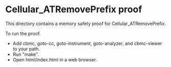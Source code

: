 # Cellular_ATRemovePrefix proof

This directory contains a memory safety proof for Cellular_ATRemovePrefix.

To run the proof.

- Add cbmc, goto-cc, goto-instrument, goto-analyzer, and cbmc-viewer to your
  path.
- Run "make".
- Open html/index.html in a web browser.
